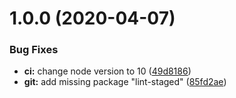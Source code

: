 # 1.0.0 (2020-04-07)


### Bug Fixes

* **ci:** change node version to 10 ([49d8186](https://github.com/digital-magick/wand/commit/49d8186fe3f960b29353718529c38aba5d663c23))
* **git:** add missing package "lint-staged" ([85fd2ae](https://github.com/digital-magick/wand/commit/85fd2ae9066e8f76e1add121d1da455111814486))

